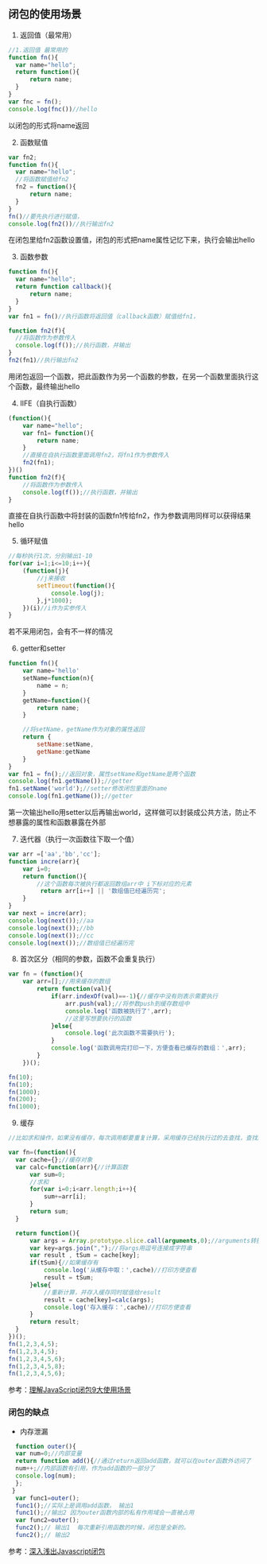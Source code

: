 ## 闭包的使用场景
1. 返回值（最常用）

```javascript
//1.返回值 最常用的
function fn(){
  var name="hello";
  return function(){
      return name;
  }
}
var fnc = fn();
console.log(fnc())//hello
```
以闭包的形式将name返回

2. 函数赋值

```javascript
var fn2;
function fn(){
  var name="hello";
  //将函数赋值给fn2
  fn2 = function(){
      return name;
  }
}
fn()//要先执行进行赋值，
console.log(fn2())//执行输出fn2
```

在闭包里给fn2函数设置值，闭包的形式把name属性记忆下来，执行会输出hello

3. 函数参数

```javascript
function fn(){
  var name="hello";
  return function callback(){
      return name;
  }
}
var fn1 = fn()//执行函数将返回值（callback函数）赋值给fn1，

function fn2(f){
  //将函数作为参数传入
  console.log(f());//执行函数，并输出
}
fn2(fn1)//执行输出fn2
```

用闭包返回一个函数，把此函数作为另一个函数的参数，在另一个函数里面执行这个函数，最终输出hello

4. IIFE（自执行函数）

```javascript
(function(){
    var name="hello";
    var fn1= function(){
        return name;
    }
    //直接在自执行函数里面调用fn2，将fn1作为参数传入
    fn2(fn1);
})()
function fn2(f){
    //将函数作为参数传入
    console.log(f());//执行函数，并输出
}
```

直接在自执行函数中将封装的函数fn1传给fn2，作为参数调用同样可以获得结果hello

5. 循环赋值

```javascript
//每秒执行1次，分别输出1-10
for(var i=1;i<=10;i++){
    (function(j){
        //j来接收
        setTimeout(function(){
            console.log(j);
        },j*1000);
    })(i)//i作为实参传入
}
```

若不采用闭包，会有不一样的情况

6. getter和setter

```javascript
function fn(){
    var name='hello'
    setName=function(n){
        name = n;
    }
    getName=function(){
        return name;
    }

    //将setName，getName作为对象的属性返回
    return {
        setName:setName,
        getName:getName
    }
}
var fn1 = fn();//返回对象，属性setName和getName是两个函数
console.log(fn1.getName());//getter
fn1.setName('world');//setter修改闭包里面的name
console.log(fn1.getName());//getter
```

第一次输出hello用setter以后再输出world，这样做可以封装成公共方法，防止不想暴露的属性和函数暴露在外部

7. 迭代器（执行一次函数往下取一个值）

```javascript
var arr =['aa','bb','cc'];
function incre(arr){
    var i=0;
    return function(){
        //这个函数每次被执行都返回数组arr中 i下标对应的元素
         return arr[i++] || '数组值已经遍历完';
    }
}
var next = incre(arr);
console.log(next());//aa
console.log(next());//bb
console.log(next());//cc
console.log(next());//数组值已经遍历完
```

8. 首次区分（相同的参数，函数不会重复执行）

```javascript
var fn = (function(){
    var arr=[];//用来缓存的数组
        return function(val){
            if(arr.indexOf(val)==-1){//缓存中没有则表示需要执行
                arr.push(val);//将参数push到缓存数组中
                console.log('函数被执行了',arr);
                //这里写想要执行的函数
            }else{
                console.log('此次函数不需要执行');
            }
            console.log('函数调用完打印一下，方便查看已缓存的数组：',arr);
        }
    })();

fn(10);
fn(10);
fn(1000);
fn(200);
fn(1000);
```

9. 缓存

```javascript
//比如求和操作，如果没有缓存，每次调用都要重复计算，采用缓存已经执行过的去查找，查找到了就直接返回，不需要重新计算

var fn=(function(){
  var cache={};//缓存对象
  var calc=function(arr){//计算函数
      var sum=0;
      //求和
      for(var i=0;i<arr.length;i++){
          sum+=arr[i];
      }
      return sum;
  }

  return function(){
      var args = Array.prototype.slice.call(arguments,0);//arguments转换成数组
      var key=args.join(",");//将args用逗号连接成字符串
      var result , tSum = cache[key];
      if(tSum){//如果缓存有   
          console.log('从缓存中取：',cache)//打印方便查看
          result = tSum;
      }else{
          //重新计算，并存入缓存同时赋值给result
          result = cache[key]=calc(args);
          console.log('存入缓存：',cache)//打印方便查看
      }
      return result;
  }
})();
fn(1,2,3,4,5);
fn(1,2,3,4,5);
fn(1,2,3,4,5,6);
fn(1,2,3,4,5,8);
fn(1,2,3,4,5,6);
```

参考：[理解JavaScript闭包9大使用场景](https://mp.weixin.qq.com/s/Mk-q1WdZ8tVnxzBNiKgDrQ)

### 闭包的缺点
- 内存泄漏

```javascript
  function outer(){
  var num=0;//内部变量
  return function add(){//通过return返回add函数，就可以在outer函数外访问了
  num++;//内部函数有引用，作为add函数的一部分了
  console.log(num);
  };
 }
  var func1=outer();
  func1();//实际上是调用add函数， 输出1
  func1();//输出2 因为outer函数内部的私有作用域会一直被占用
  var func2=outer();
  func2();// 输出1  每次重新引用函数的时候，闭包是全新的。
  func2();// 输出2
```

参考：[深入浅出Javascript闭包](https://mp.weixin.qq.com/s/0zqlr0AS8SQRrocO5f_k0g)